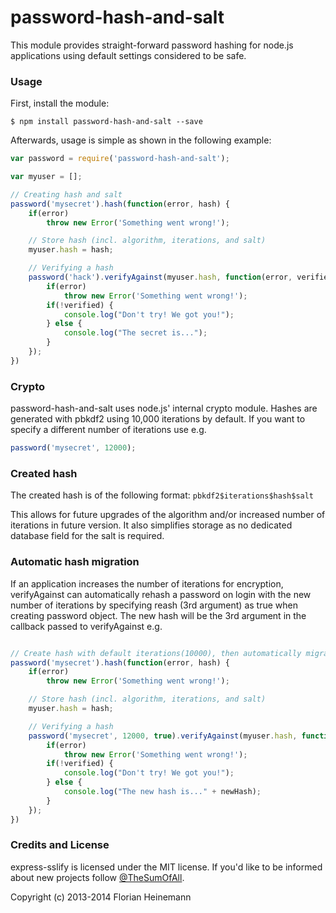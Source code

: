password-hash-and-salt
======================

This module provides straight-forward password hashing for node.js applications using default settings considered to be safe.

### Usage

First, install the module:

`$ npm install password-hash-and-salt --save`

Afterwards, usage is simple as shown in the following example:
```javascript
var password = require('password-hash-and-salt');

var myuser = [];

// Creating hash and salt
password('mysecret').hash(function(error, hash) {
	if(error)
		throw new Error('Something went wrong!');

	// Store hash (incl. algorithm, iterations, and salt)
	myuser.hash = hash;

	// Verifying a hash
	password('hack').verifyAgainst(myuser.hash, function(error, verified) {
		if(error)
			throw new Error('Something went wrong!');
		if(!verified) {
			console.log("Don't try! We got you!");
		} else {
			console.log("The secret is...");
		}
	});
})

```

### Crypto
password-hash-and-salt uses node.js' internal crypto module. Hashes are generated with pbkdf2 using 10,000 iterations by default.  If you want to specify a different number of iterations use e.g.

```javascript
password('mysecret', 12000);
```


### Created hash
The created hash is of the following format:
`pbkdf2$iterations$hash$salt`

This allows for future upgrades of the algorithm and/or increased number of iterations in future version. It also simplifies storage as no dedicated database field for the salt is required.

### Automatic hash migration

If an application increases the number of iterations for encryption, verifyAgainst can automatically rehash a password on login with the new number of iterations by specifying reash (3rd argument) as true when creating password object.  The new hash will be the 3rd argument in the callback passed to verifyAgainst e.g.

```javascript

// Create hash with default iterations(10000), then automatically migrate to stronger version(12000)
password('mysecret').hash(function(error, hash) {
	if(error)
		throw new Error('Something went wrong!');

	// Store hash (incl. algorithm, iterations, and salt)
	myuser.hash = hash;

	// Verifying a hash
	password('mysecret', 12000, true).verifyAgainst(myuser.hash, function(error, verified, newHash) {
		if(error)
			throw new Error('Something went wrong!');
		if(!verified) {
			console.log("Don't try! We got you!");
		} else {
			console.log("The new hash is..." + newHash);
		}
	});
})

```

### Credits and License
express-sslify is licensed under the MIT license. If you'd like to be informed about new projects follow   [@TheSumOfAll](http://twitter.com/TheSumOfAll/).

Copyright (c) 2013-2014 Florian Heinemann
